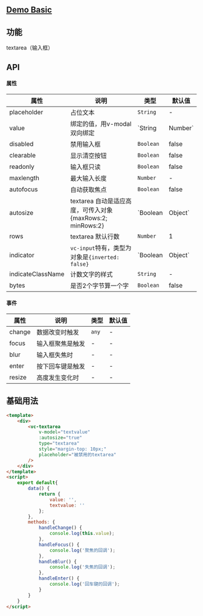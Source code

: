 ## [Demo Basic](https://wya-team.github.io/wya-vc/dist/textarea/basic.html)
## 功能
textarea（输入框）

## API

#### 属性

属性 | 说明 | 类型 | 默认值
---|---|---|---
placeholder | 占位文本 | `String` | -
value | 绑定的值，用v-modal 双向绑定 | `String | Number` | -
disabled | 禁用输入框 | `Boolean` | false 
clearable | 显示清空按钮 | `Boolean` | false
readonly | 输入框只读 | `Boolean` | false
maxlength | 最大输入长度 | `Number` | -
autofocus | 自动获取焦点 | `Boolean` | false
autosize | textarea 自动是适应高度，可传入对象 {maxRows:2; minRows:2} | `Boolean | Object` | false
rows | textarea 默认行数 | `Number` | 1
indicator | `vc-input`特有，类型为对象是`{inverted: false}` | `Boolean | Object` | false
indicateClassName | 计数文字的样式 | `String` | -
bytes | 是否2个字节算一个字 | `Boolean` | false

#### 事件

属性 | 说明 | 类型 | 默认值
---|---|---|---
change | 数据改变时触发 | `any` | -
focus | 输入框聚焦是触发 | - | -
blur | 输入框失焦时 | - | -
enter | 按下回车键是触发 | - | -
resize | 高度发生变化时 | - | -


## 基础用法

```html
<template>
	<div>
		<vc-textarea 
			v-model="textvalue"
			:autosize="true"
			type="textarea"
			style="margin-top: 10px;"
			placeholder="被禁用的textarea"
		/>
	</div>
</template>
<script>
	export default{
		data() {
			return {
				value: '',
				textvalue: ''
			};
		},
		methods: {
			handleChange() {
				console.log(this.value);
			},
			handleFocus() {
				console.log('聚焦的回调');
			},
			handleBlur() {
				console.log('失焦的回调');
			},
			handleEnter() {
				console.log('回车键的回调');
			}
		}
	}
</script>
```